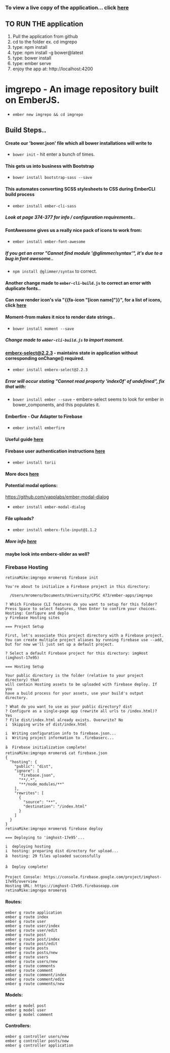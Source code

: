 ### To view a live copy of the application... click [here](https://img.awwsheezy.com/)

## TO RUN THE application

1. Pull the application from github
2. cd to the folder ex. cd imgrepo
3. type: npm install
4. type: npm install -g bower@latest
5. type: bower install
6. type: ember serve
7. enjoy the app at: http://localhost:4200


# imgrepo - An image repository built on EmberJS.

* `ember new imgrepo && cd imgrepo`

## Build Steps..
#### Create our 'bower.json' file which all bower installations will write to
* `bower init` - hit enter a bunch of times.

#### This gets us into business with Bootstrap
* `bower install bootstrap-sass --save`

#### This automates converting SCSS stylesheets to CSS during EmberCLI build process
* `ember install ember-cli-sass`
##### Look at page 374-377 for info / configuration requirements..

#### FontAwesome gives us a really nice pack of icons to work from:
* `ember install ember-font-awesome`
##### If you get an error "Cannot find module '@glimmer/syntax'", it's due to a bug in font awesome..
* `npm install @glimmer/syntax` to correct.
#### Another change made to `ember-cli-build.js` to correct an error with duplicate fonts..

#### Can now render icon's via "{{fa-icon "[icon name]"}}", for a list of icons, click [here](http://fontawesome.io/icons/)

#### Moment-from makes it nice to render date strings..
* `bower install moment --save`
##### Change made to `ember-cli-build.js` to import moment.

#### emberx-select@2.2.3 - maintains state in application without corresponding onChange() required.
* `ember install emberx-select@2.2.3`
##### Error will occur stating "Cannot read property 'indexOf' of undefined", fix that with:
* `bower install ember --save` - emberx-select seems to look for ember in bower_components, and this populates it.

#### Emberfire - Our Adapter to Firebase
* `ember install emberfire`
#### Useful guide [here](https://www.firebase.com/docs/web/libraries/ember/guide.html)

#### Firebase user authentication instructions [here](https://github.com/firebase/emberfire/blob/master/docs/guide/authentication.md)
* `ember install torii`
#### More docs [here](https://github.com/firebase/emberfire/blob/master/docs/migration/1XX-to-2XX.md)

#### Potential modal options:
https://github.com/yapplabs/ember-modal-dialog
* `ember install ember-modal-dialog`

#### File uploads?
* `ember install emberx-file-input@1.1.2`
##### More info [here](https://github.com/Aathi/firebase-storage-ember-example)

#### maybe look into emberx-slider as well?

### Firebase Hosting
```
retinaMike:imgrepo mromero$ firebase init

You're about to initialize a Firebase project in this directory:

  /Users/mromero/Documents/University/CPSC 473/ember-apps/imgrepo

? Which Firebase CLI features do you want to setup for this folder? Press Space to select features, then Enter to confirm your choices. Hosting: Configure and deplo
y Firebase Hosting sites

=== Project Setup

First, let's associate this project directory with a Firebase project.
You can create multiple project aliases by running firebase use --add,
but for now we'll just set up a default project.

? Select a default Firebase project for this directory: imgHost (imghost-17e95)

=== Hosting Setup

Your public directory is the folder (relative to your project directory) that
will contain Hosting assets to be uploaded with firebase deploy. If you
have a build process for your assets, use your build's output directory.

? What do you want to use as your public directory? dist
? Configure as a single-page app (rewrite all urls to /index.html)? Yes
? File dist/index.html already exists. Overwrite? No
i  Skipping write of dist/index.html

i  Writing configuration info to firebase.json...
i  Writing project information to .firebaserc...

â  Firebase initialization complete!
retinaMike:imgrepo mromero$ cat firebase.json
{
  "hosting": {
    "public": "dist",
    "ignore": [
      "firebase.json",
      "**/.*",
      "**/node_modules/**"
    ],
    "rewrites": [
      {
        "source": "**",
        "destination": "/index.html"
      }
    ]
  }
}
retinaMike:imgrepo mromero$ firebase deploy

=== Deploying to 'imghost-17e95'...

i  deploying hosting
i  hosting: preparing dist directory for upload...
â  hosting: 29 files uploaded successfully

â  Deploy complete!

Project Console: https://console.firebase.google.com/project/imghost-17e95/overview
Hosting URL: https://imghost-17e95.firebaseapp.com
retinaMike:imgrepo mromero$
```


#### Routes:
```
ember g route application
ember g route index
ember g route user
ember g route user/index
ember g route user/edit
ember g route post
ember g route post/index
ember g route post/edit
ember g route posts
ember g route posts/new
ember g route users
ember g route users/new
ember g route comments
ember g route comment
ember g route comment/index
ember g route comment/edit
ember g route comments/new
```

#### Models:
```
ember g model post
ember g model user
ember g model comment
```

#### Controllers:
```
ember g controller users/new
ember g controller posts/new
ember g controller application
```
